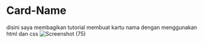 # Card-Name
disini saya membagikan tutorial membuat kartu nama
dengan menggunakan html dan css
![Screenshot (75)](https://github.com/reeoky/Card-Name/assets/141596091/74f90dbf-8892-4b20-af6a-52e3c0f75ca2)
